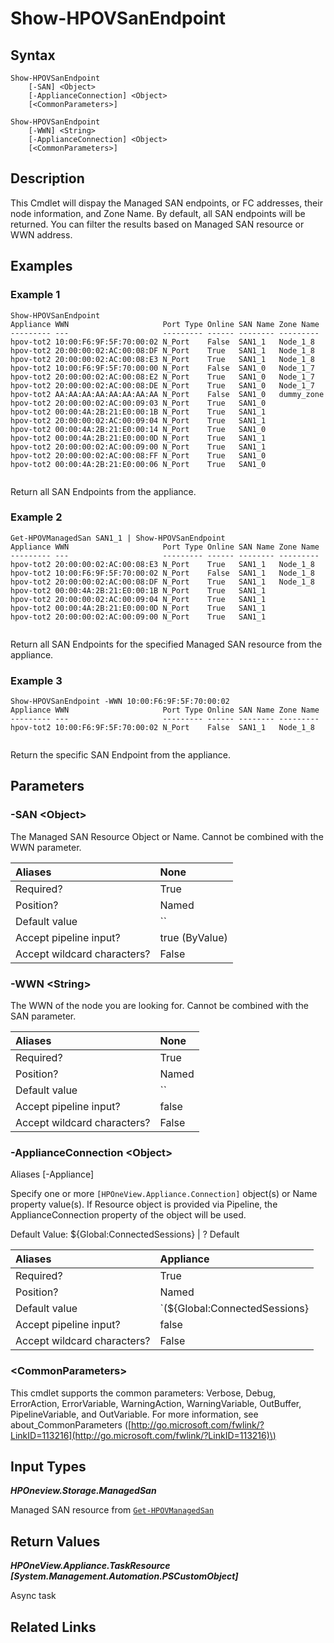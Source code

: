 ﻿---
description: View Managed SAN FC Endpoints.
---

# Show-HPOVSanEndpoint

## Syntax

```text
Show-HPOVSanEndpoint
    [-SAN] <Object>
    [-ApplianceConnection] <Object>
    [<CommonParameters>]
```

```text
Show-HPOVSanEndpoint
    [-WWN] <String>
    [-ApplianceConnection] <Object>
    [<CommonParameters>]
```

## Description

This Cmdlet will dispay the Managed SAN endpoints, or FC addresses, their node information, and Zone Name.  By default, all SAN endpoints will be returned.  You can filter the results based on Managed SAN resource or WWN address.

## Examples

###  Example 1 

```text
Show-HPOVSanEndpoint
Appliance WWN                     Port Type Online SAN Name Zone Name
--------- ---                     --------- ------ -------- ---------
hpov-tot2 10:00:F6:9F:5F:70:00:02 N_Port    False  SAN1_1   Node_1_8
hpov-tot2 20:00:00:02:AC:00:08:DF N_Port    True   SAN1_1   Node_1_8
hpov-tot2 20:00:00:02:AC:00:08:E3 N_Port    True   SAN1_1   Node_1_8
hpov-tot2 10:00:F6:9F:5F:70:00:00 N_Port    False  SAN1_0   Node_1_7
hpov-tot2 20:00:00:02:AC:00:08:E2 N_Port    True   SAN1_0   Node_1_7
hpov-tot2 20:00:00:02:AC:00:08:DE N_Port    True   SAN1_0   Node_1_7
hpov-tot2 AA:AA:AA:AA:AA:AA:AA:AA N_Port    False  SAN1_0   dummy_zone
hpov-tot2 20:00:00:02:AC:00:09:03 N_Port    True   SAN1_0
hpov-tot2 00:00:4A:2B:21:E0:00:1B N_Port    True   SAN1_1
hpov-tot2 20:00:00:02:AC:00:09:04 N_Port    True   SAN1_1
hpov-tot2 00:00:4A:2B:21:E0:00:14 N_Port    True   SAN1_0
hpov-tot2 00:00:4A:2B:21:E0:00:0D N_Port    True   SAN1_1
hpov-tot2 20:00:00:02:AC:00:09:00 N_Port    True   SAN1_1
hpov-tot2 20:00:00:02:AC:00:08:FF N_Port    True   SAN1_0
hpov-tot2 00:00:4A:2B:21:E0:00:06 N_Port    True   SAN1_0


```

Return all SAN Endpoints from the appliance.

###  Example 2 

```text
Get-HPOVManagedSan SAN1_1 | Show-HPOVSanEndpoint
Appliance WWN                     Port Type Online SAN Name Zone Name
--------- ---                     --------- ------ -------- ---------
hpov-tot2 20:00:00:02:AC:00:08:E3 N_Port    True   SAN1_1   Node_1_8
hpov-tot2 10:00:F6:9F:5F:70:00:02 N_Port    False  SAN1_1   Node_1_8
hpov-tot2 20:00:00:02:AC:00:08:DF N_Port    True   SAN1_1   Node_1_8
hpov-tot2 00:00:4A:2B:21:E0:00:1B N_Port    True   SAN1_1
hpov-tot2 20:00:00:02:AC:00:09:04 N_Port    True   SAN1_1
hpov-tot2 00:00:4A:2B:21:E0:00:0D N_Port    True   SAN1_1
hpov-tot2 20:00:00:02:AC:00:09:00 N_Port    True   SAN1_1


```

Return all SAN Endpoints for the specified Managed SAN resource from the appliance.

###  Example 3 

```text
Show-HPOVSanEndpoint -WWN 10:00:F6:9F:5F:70:00:02
Appliance WWN                     Port Type Online SAN Name Zone Name
--------- ---                     --------- ------ -------- ---------
hpov-tot2 10:00:F6:9F:5F:70:00:02 N_Port    False  SAN1_1   Node_1_8


```

Return the specific SAN Endpoint from the appliance.

## Parameters

### -SAN &lt;Object&gt;

The Managed SAN Resource Object or Name.  Cannot be combined with the WWN parameter.

| Aliases | None |
| :--- | :--- |
| Required? | True |
| Position? | Named |
| Default value | `` |
| Accept pipeline input? | true (ByValue) |
| Accept wildcard characters? | False |

### -WWN &lt;String&gt;

The WWN of the node you are looking for.  Cannot be combined with the SAN parameter.

| Aliases | None |
| :--- | :--- |
| Required? | True |
| Position? | Named |
| Default value | `` |
| Accept pipeline input? | false |
| Accept wildcard characters? | False |

### -ApplianceConnection &lt;Object&gt;

Aliases [-Appliance]

Specify one or more `[HPOneView.Appliance.Connection]` object(s) or Name property value(s). If Resource object is provided via Pipeline, the ApplianceConnection property of the object will be used.

Default Value: ${Global:ConnectedSessions} | ? Default

| Aliases | Appliance |
| :--- | :--- |
| Required? | True |
| Position? | Named |
| Default value | `(${Global:ConnectedSessions} | ? Default)` |
| Accept pipeline input? | false |
| Accept wildcard characters? | False |

### &lt;CommonParameters&gt;

This cmdlet supports the common parameters: Verbose, Debug, ErrorAction, ErrorVariable, WarningAction, WarningVariable, OutBuffer, PipelineVariable, and OutVariable. For more information, see about\_CommonParameters \([http://go.microsoft.com/fwlink/?LinkID=113216](http://go.microsoft.com/fwlink/?LinkID=113216)\)

## Input Types

_**HPOneview.Storage.ManagedSan**_

Managed SAN resource from [`Get-HPOVManagedSan`](get-hpovmanagedsan.md)


## Return Values

_**HPOneView.Appliance.TaskResource [System.Management.Automation.PSCustomObject]**_

Async task

## Related Links

